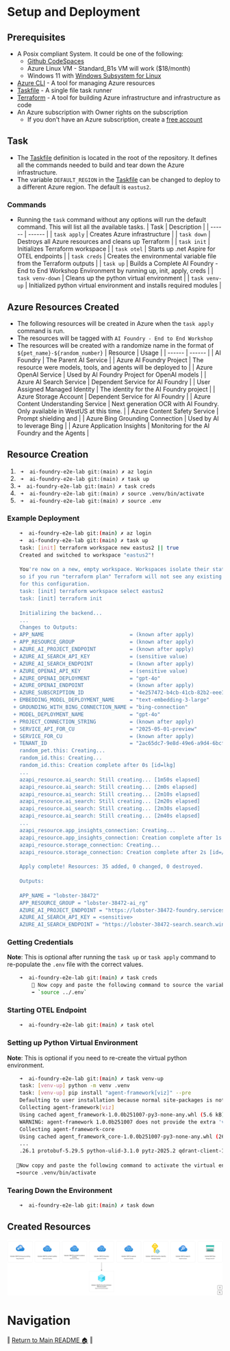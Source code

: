 # Setup and Deployment

## Prerequisites
* A Posix compliant System. It could be one of the following:
    * [Github CodeSpaces](https://github.com/features/codespaces)
    * Azure Linux VM - Standard_B1s VM will work ($18/month)
    * Windows 11 with [Windows Subsystem for Linux](https://docs.microsoft.com/en-us/windows/wsl/install)
* [Azure CLI](https://docs.microsoft.com/en-us/cli/azure/install-azure-cli) - A tool for managing Azure resources
* [Taskfile](https://taskfile.dev/#/) - A single file task runner
* [Terraform](https://www.terraform.io/) - A tool for building Azure infrastructure and infrastructure as code
* An Azure subscription with Owner rights on the subscription
    * If you don't have an Azure subscription, create a [free account](https://azure.microsoft.com/en-us/free/)

## Task
* The [Taskfile](../Taskfile.yaml) definition is located in the root of the repository. It defines all the commands needed to build and tear down the Azure infrastructure.
* The variable `DEFAULT_REGION` in the [Taskfile](../Taskfile.yaml) can be changed to deploy to a different Azure region. The default is `eastus2`.

### Commands
* Running the `task` command without any options will run the default command. This will list all the available tasks.
    | Task |  Description | 
    | ------ | ------ |
    | `task apply` | Creates Azure infrastructure |
    | `task down`  | Destroys all Azure resources and cleans up Terraform |
    | `task init`  | Initializes Terraform workspace |
    | `task otel`  | Starts up .net Aspire for OTEL endpoints |
    | `task creds`  | Creates the environmental variable file from the Terraform outputs |
    | `task up`    | Builds a Complete AI Foundry - End to End Workshop Environment by running up, init, apply, creds |
    | `task venv-down` | Cleans up the python virtual environment |
    | `task venv-up` | Initialized python virtual environment and installs required modules |

## Azure Resources Created
* The following resources will be created in Azure when the `task apply` command is run.
* The resources will be tagged with `AI Foundry - End to End Workshop`
* The resources will be created with a randomize name in the format of `${pet_name}-${random_number}`
    | Resource |  Usage | 
    | ------ | ------ |
    | AI Foundry | The Parent AI Service |
    | Azure AI Foundry Project | The resource were models, tools, and agents will be deployed to |
    | Azure OpenAI Service | Used by AI Foundry Project for OpenAI models |
    | Azure AI Search Service | Dependent Service for AI Foundry |
    | User Assigned Managed Identity | The identity for the AI Foundry project  |
    | Azure Storage Account | Dependent Service for AI Foundry |
    | Azure Content Understanding Service | Next generation OCR with AI Foundry. Only available in WestUS at this time. |
    | Azure Content Safety Service | Prompt shielding and   |
    | Azure Bing Grounding Connection | Used by AI to leverage Bing |
    | Azure Application Insights | Monitoring for the AI Foundry and the Agents |

## Resource Creation 
1. ``` ➜  ai-foundry-e2e-lab git:(main) ✗ az login```
1. ``` ➜  ai-foundry-e2e-lab git:(main) ✗ task up``` 
1. ``` ➜  ai-foundry-e2e-lab git:(main) ✗ task creds ```  
1. ``` ➜  ai-foundry-e2e-lab git:(main) ✗ source .venv/bin/activate``` 
1. ``` ➜  ai-foundry-e2e-lab git:(main) ✗ source .env``` 

### Example Deployment
```bash
    ➜  ai-foundry-e2e-lab git:(main) ✗ az login
    ➜  ai-foundry-e2e-lab git:(main) ✗ task up
    task: [init] terraform workspace new eastus2 || true
    Created and switched to workspace "eastus2"!

    You're now on a new, empty workspace. Workspaces isolate their state,
    so if you run "terraform plan" Terraform will not see any existing state
    for this configuration.
    task: [init] terraform workspace select eastus2
    task: [init] terraform init

    Initializing the backend...
    ...
    Changes to Outputs:
  + APP_NAME                            = (known after apply)
  + APP_RESOURCE_GROUP                  = (known after apply)
  + AZURE_AI_PROJECT_ENDPOINT           = (known after apply)
  + AZURE_AI_SEARCH_API_KEY             = (sensitive value)
  + AZURE_AI_SEARCH_ENDPOINT            = (known after apply)
  + AZURE_OPENAI_API_KEY                = (sensitive value)
  + AZURE_OPENAI_DEPLOYMENT             = "gpt-4o"
  + AZURE_OPENAI_ENDPOINT               = (known after apply)
  + AZURE_SUBSCRIPTION_ID               = "4e257472-b4cb-41cb-82b2-eee19d59307b"
  + EMBEDDING_MODEL_DEPLOYMENT_NAME     = "text-embedding-3-large"
  + GROUNDING_WITH_BING_CONNECTION_NAME = "bing-connection"
  + MODEL_DEPLOYMENT_NAME               = "gpt-4o"
  + PROJECT_CONNECTION_STRING           = (known after apply)
  + SERVICE_API_FOR_CU                  = "2025-05-01-preview"
  + SERVICE_FOR_CU                      = (known after apply)
  + TENANT_ID                           = "2ac65dc7-9e8d-49e6-a9d4-6bcfdc6adb1f"
    random_pet.this: Creating...
    random_id.this: Creating...
    random_id.this: Creation complete after 0s [id=lkg]
    ...
    azapi_resource.ai_search: Still creating... [1m50s elapsed]
    azapi_resource.ai_search: Still creating... [2m0s elapsed]
    azapi_resource.ai_search: Still creating... [2m10s elapsed]
    azapi_resource.ai_search: Still creating... [2m20s elapsed]
    azapi_resource.ai_search: Still creating... [2m30s elapsed]
    azapi_resource.ai_search: Still creating... [2m40s elapsed]
    ...
    azapi_resource.app_insights_connection: Creating...
    azapi_resource.app_insights_connection: Creation complete after 1s [id=/subscriptions/4e257472-b4cb-41cb-82b2-eee19d59307b/resourceGroups/lobster-38472-ai_rg/providers/Microsoft.CognitiveServices/accounts/lobster-38472-foundry/projects/lobster-38472-project/connections/app-insights-connection]
    azapi_resource.storage_connection: Creating...
    azapi_resource.storage_connection: Creation complete after 2s [id=/subscriptions/4e257472-b4cb-41cb-82b2-eee19d59307b/resourceGroups/lobster-38472-ai_rg/providers/Microsoft.CognitiveServices/accounts/lobster-38472-foundry/projects/lobster-38472-project/connections/storage-connection]

    Apply complete! Resources: 35 added, 0 changed, 0 destroyed.

    Outputs:

    APP_NAME = "lobster-38472"
    APP_RESOURCE_GROUP = "lobster-38472-ai_rg"
    AZURE_AI_PROJECT_ENDPOINT = "https://lobster-38472-foundry.services.ai.azure.com/api/projects/lobster-38472-project"
    AZURE_AI_SEARCH_API_KEY = <sensitive>
    AZURE_AI_SEARCH_ENDPOINT = "https://lobster-38472-search.search.windows.net"
```

### Getting Credentials
__Note__: This is optional after running the `task up` or `task apply` command to re-populate the `.env` file with the correct values.
```bash    
    ➜  ai-foundry-e2e-lab git:(main) ✗ task creds
        🔹 Now copy and paste the following command to source the variables:
        ➡️ `source ../.env`    
```

### Starting OTEL Endpoint
```bash
    ➜  ai-foundry-e2e-lab git:(main) ✗ task otel
```

### Setting up Python Virtual Environment
__Note__: This is optional if you need to re-create the virtual python environment.
```bash
    ➜  ai-foundry-e2e-lab git:(main) ✗ task venv-up
    task: [venv-up] python -m venv .venv
    task: [venv-up] pip install "agent-framework[viz]" --pre
    Defaulting to user installation because normal site-packages is not writeable
    Collecting agent-framework[viz]
    Using cached agent_framework-1.0.0b251007-py3-none-any.whl (5.6 kB)
    WARNING: agent-framework 1.0.0b251007 does not provide the extra 'viz'
    Collecting agent-framework-core
    Using cached agent_framework_core-1.0.0b251007-py3-none-any.whl (261 kB)
    ...
    .26.1 protobuf-5.29.5 python-ulid-3.1.0 pytz-2025.2 qdrant-client-1.15.1 redis-6.4.0 redisvl-0.9.1 rsa-4.9.1 urllib3-2.5.0 uvloop-0.21.0 watchfiles-1.1.1 websockets-15.0.1
   
   🔹Now copy and paste the following command to activate the virtual environment:
   ➡️source .venv/bin/activate
```

### Tearing Down the Environment
```bash
    ➜  ai-foundry-e2e-lab git:(main) ✗ task down
```


## Created Resources 
![azure resources](./azure-resources.png)

# Navigation
‖ [Return to Main README 🏠](../README.md) ‖ 